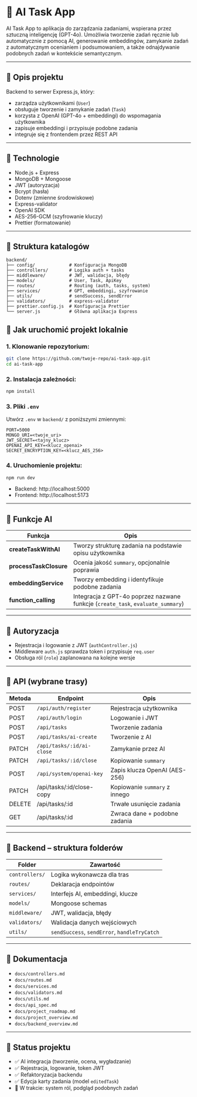 # 🧠 AI Task App

AI Task App to aplikacja do zarządzania zadaniami, wspierana przez sztuczną inteligencję (GPT-4o). Umożliwia tworzenie zadań ręcznie lub automatycznie z pomocą AI, generowanie embeddingów, zamykanie zadań z automatycznym ocenianiem i podsumowaniem, a także odnajdywanie podobnych zadań w kontekście semantycznym.

---

## 📌 Opis projektu

Backend to serwer Express.js, który:

- zarządza użytkownikami (`User`)
- obsługuje tworzenie i zamykanie zadań (`Task`)
- korzysta z OpenAI (GPT-4o + embeddingi) do wspomagania użytkownika
- zapisuje embeddingi i przypisuje podobne zadania
- integruje się z frontendem przez REST API

---

## 🧰 Technologie

- Node.js + Express
- MongoDB + Mongoose
- JWT (autoryzacja)
- Bcrypt (hasła)
- Dotenv (zmienne środowiskowe)
- Express-validator
- OpenAI SDK
- AES-256-GCM (szyfrowanie kluczy)
- Prettier (formatowanie)

---

## 📁 Struktura katalogów

```
backend/
├── config/             # Konfiguracja MongoDB
├── controllers/        # Logika auth + tasks
├── middleware/         # JWT, walidacja, błędy
├── models/             # User, Task, ApiKey
├── routes/             # Routing (auth, tasks, system)
├── services/           # GPT, embeddingi, szyfrowanie
├── utils/              # sendSuccess, sendError
├── validators/         # express-validator
├── prettier.config.js  # Konfiguracja Prettier
└── server.js           # Główna aplikacja Express
```

## 🚀 Jak uruchomić projekt lokalnie

### 1. Klonowanie repozytorium:

```bash
git clone https://github.com/twoje-repo/ai-task-app.git
cd ai-task-app
```

### 2. Instalacja zależności:

```bash
npm install

```

### 3. Pliki `.env`

Utwórz `.env` w `backend/` z poniższymi zmiennymi:

```
PORT=5000
MONGO_URI=<twoje_uri>
JWT_SECRET=<tajny_klucz>
OPENAI_API_KEY=<klucz_openai>
SECRET_ENCRYPTION_KEY=<klucz_AES_256>
```

### 4. Uruchomienie projektu:

```bash
npm run dev
```

- Backend: http://localhost:5000
- Frontend: http://localhost:5173

---

## 🧠 Funkcje AI

| Funkcja                | Opis                                                                            |
| ---------------------- | ------------------------------------------------------------------------------- |
| **createTaskWithAI**   | Tworzy strukturę zadania na podstawie opisu użytkownika                         |
| **processTaskClosure** | Ocenia jakość `summary`, opcjonalnie poprawia                                   |
| **embeddingService**   | Tworzy embedding i identyfikuje podobne zadania                                 |
| **function_calling**   | Integracja z GPT-4o poprzez nazwane funkcje (`create_task`, `evaluate_summary`) |

---

## 🔐 Autoryzacja

- Rejestracja i logowanie z JWT (`authController.js`)
- Middleware `auth.js` sprawdza token i przypisuje `req.user`
- Obsługa ról (`role`) zaplanowana na kolejne wersje

---

## 📘 API (wybrane trasy)

| Metoda | Endpoint                  | Opis                          |
| ------ | ------------------------- | ----------------------------- |
| POST   | `/api/auth/register`      | Rejestracja użytkownika       |
| POST   | `/api/auth/login`         | Logowanie i JWT               |
| POST   | `/api/tasks`              | Tworzenie zadania             |
| POST   | `/api/tasks/ai-create`    | Tworzenie z AI                |
| PATCH  | `/api/tasks/:id/ai-close` | Zamykanie przez AI            |
| PATCH  | `/api/tasks/:id/close`    | Kopiowanie `summary`          |
| POST   | `/api/system/openai-key`  | Zapis klucza OpenAI (AES-256) |
| PATCH  | /api/tasks/:id/close-copy | Kopiowanie `summary` z innego |
| DELETE | /api/tasks/:id            | Trwałe usunięcie zadania      |
| GET    | /api/tasks/:id            | Zwraca dane + podobne zadania |

---

## 🧱 Backend – struktura folderów

| Folder         | Zawartość                                    |
| -------------- | -------------------------------------------- |
| `controllers/` | Logika wykonawcza dla tras                   |
| `routes/`      | Deklaracja endpointów                        |
| `services/`    | Interfejs AI, embeddingi, klucze             |
| `models/`      | Mongoose schemas                             |
| `middleware/`  | JWT, walidacja, błędy                        |
| `validators/`  | Walidacja danych wejściowych                 |
| `utils/`       | `sendSuccess`, `sendError`, `handleTryCatch` |

---

## 🧩 Dokumentacja

- `docs/controllers.md`
- `docs/routes.md`
- `docs/services.md`
- `docs/validators.md`
- `docs/utils.md`
- `docs/api_spec.md`
- `docs/project_roadmap.md`
- `docs/project_overview.md`
- `docs/backend_overview.md`

---

## 📌 Status projektu

- ✅ AI integracja (tworzenie, ocena, wygładzanie)
- ✅ Rejestracja, logowanie, token JWT
- ✅ Refaktoryzacja backendu
- ✅ Edycja karty zadania (model `editedTask`)
- 🔄 W trakcie: system ról, podgląd podobnych zadań
